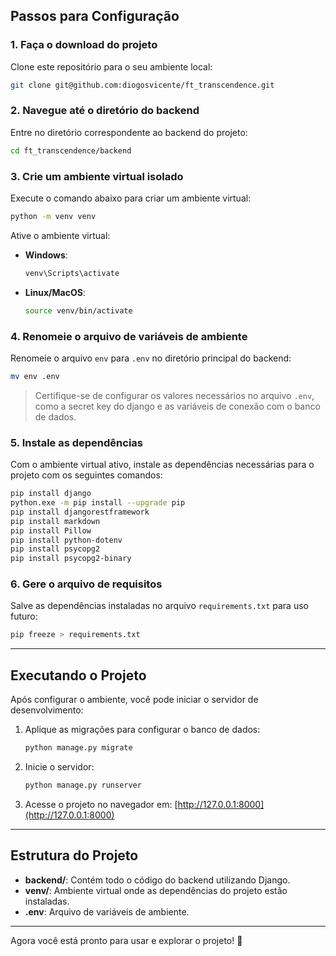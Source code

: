 
## Passos para Configuração

### 1. Faça o download do projeto
Clone este repositório para o seu ambiente local:
```bash
git clone git@github.com:diogosvicente/ft_transcendence.git
```

### 2. Navegue até o diretório do backend
Entre no diretório correspondente ao backend do projeto:
```bash
cd ft_transcendence/backend
```

### 3. Crie um ambiente virtual isolado
Execute o comando abaixo para criar um ambiente virtual:
```bash
python -m venv venv
```

Ative o ambiente virtual:
- **Windows**:
  ```bash
  venv\Scripts\activate
  ```
- **Linux/MacOS**:
  ```bash
  source venv/bin/activate
  ```

### 4. Renomeie o arquivo de variáveis de ambiente
Renomeie o arquivo `env` para `.env` no diretório principal do backend:
```bash
mv env .env
```
> Certifique-se de configurar os valores necessários no arquivo `.env`, como a secret key do django e as variáveis de conexão com o banco de dados.

### 5. Instale as dependências
Com o ambiente virtual ativo, instale as dependências necessárias para o projeto com os seguintes comandos:
```bash
pip install django
python.exe -m pip install --upgrade pip
pip install djangorestframework
pip install markdown
pip install Pillow
pip install python-dotenv
pip install psycopg2
pip install psycopg2-binary
```

### 6. Gere o arquivo de requisitos
Salve as dependências instaladas no arquivo `requirements.txt` para uso futuro:
```bash
pip freeze > requirements.txt
```

---

## Executando o Projeto
Após configurar o ambiente, você pode iniciar o servidor de desenvolvimento:
1. Aplique as migrações para configurar o banco de dados:
   ```bash
   python manage.py migrate
   ```
2. Inicie o servidor:
   ```bash
   python manage.py runserver
   ```
3. Acesse o projeto no navegador em: [http://127.0.0.1:8000](http://127.0.0.1:8000)

---

## Estrutura do Projeto
- **backend/**: Contém todo o código do backend utilizando Django.
- **venv/**: Ambiente virtual onde as dependências do projeto estão instaladas.
- **.env**: Arquivo de variáveis de ambiente.

---

Agora você está pronto para usar e explorar o projeto! 🎉
